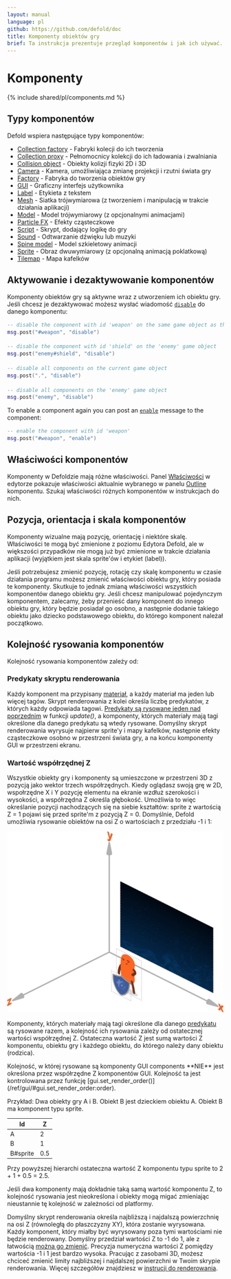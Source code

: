 ```yaml
---
layout: manual
language: pl
github: https://github.com/defold/doc
title: Komponenty obiektów gry
brief: Ta instrukcja prezentuje przegląd komponentów i jak ich używać.
---
```


#  Komponenty

{% include shared/pl/components.md %}

## Typy komponentów

Defold wspiera następujące typy komponentów:

* [Collection factory](/pl/manuals/collection-factory) - Fabryki kolecji do ich tworzenia
* [Collection proxy](/pl/manuals/collection-proxy) - Pełnomocnicy kolekcji do ich ładowania i zwalniania
* [Collision object](/pl/manuals/physics) - Obiekty kolizji fizyki 2D i 3D
* [Camera](/pl/manuals/camera) - Kamera, umożliwiająca zmianę projekcji i rzutni świata gry
* [Factory](/pl/manuals/factory) - Fabryka do tworzenia obiektów gry
* [GUI](/pl/manuals/gui) - Graficzny interfejs użytkownika
* [Label](/pl/manuals/label) - Etykieta z tekstem
* [Mesh](/pl/manuals/mesh) - Siatka trójwymiarowa (z tworzeniem i manipulacją w trakcie działania aplikacji)
* [Model](/pl/manuals/model) - Model trójwymiarowy (z opcjonalnymi animacjami)
* [Particle FX](/pl/manuals/particlefx) -  Efekty cząsteczkowe
* [Script](/pl/manuals/script) - Skrypt, dodający logikę do gry
* [Sound](/pl/manuals/sound) - Odtwarzanie dźwięku lub muzyki
* [Spine model](/pl/manuals/spinemodel) - Model szkieletowy animacji
* [Sprite](/pl/manuals/sprite) - Obraz dwuwymiarowy (z opcjonalną animacją poklatkową)
* [Tilemap](/pl/manuals/tilemap) - Mapa kafelków

## Aktywowanie i dezaktywowanie komponentów

Komponenty obiektów gry są aktywne wraz z utworzeniem ich obiektu gry. Jeśli chcesz je dezaktywować możesz wysłać wiadomość [`disable`](/ref/go/#disable) do danego komponentu:

```lua
-- disable the component with id 'weapon' on the same game object as this script
msg.post("#weapon", "disable")

-- disable the component with id 'shield' on the 'enemy' game object
msg.post("enemy#shield", "disable")

-- disable all components on the current game object
msg.post(".", "disable")

-- disable all components on the 'enemy' game object
msg.post("enemy", "disable")
```

To enable a component again you can post an [`enable`](/ref/go/#enable) message to the component:

```lua
-- enable the component with id 'weapon'
msg.post("#weapon", "enable")
```

## Właściwości komponentów

Komponenty w Defoldzie mają różne właściwości. Panel [Właściwości](/pl/manuals/editor/#the-editor-views) w edytorze pokazuje właściwości aktualnie wybranego w panelu [Outline](/pl/manuals/editor/#the-editor-views) komponentu. Szukaj właściwości różnych komponentów w instrukcjach do nich.

## Pozycja, orientacja i skala komponentów

Komponenty wizualne mają pozycję, orientację i niektóre skalę. Właściwości te mogą być zmienione z poziomu Edytora Defold, ale w większości przypadków nie mogą już być zmienione w trakcie działania aplikacji (wyjątkiem jest skala sprite'ów i etykiet (label)).

Jeśli potrzebujesz zmienić pozycję, rotację czy skalę komponentu w czasie działania programu możesz zmienić właściwości obiektu gry, który posiada te komponenty. Skutkuje to jednak zmianą właściwości wszystkich komponentów danego obiektu gry. Jeśli chcesz manipulować pojedynczym komponentem, zalecamy, żeby przenieść dany komponent do innego obiektu gry, który będzie posiadał go osobno, a następnie dodanie takiego obiektu jako dziecko podstawowego obiektu, do którego komponent należał początkowo.

## Kolejność rysowania komponentów

Kolejność rysowania komponentów zależy od:

### Predykaty skryptu renderowania
Każdy komponent ma przypisany [materiał](/pl/manuals/material/), a każdy materiał ma jeden lub więcej tagów. Skrypt renderowania z kolei określa liczbę predykatów, z których każdy odpowiada tagowi. [Predykaty są rysowane jeden nad poprzednim](/pl/manuals/render/#render-predicates) w funkcji *update()*, a komponenty, których materiały mają tagi określone dla danego predykatu są wtedy rysowane. Domyślny skrypt renderowania wyrysuje najpierw sprite'y i mapy kafelków, następnie efekty cząsteczkowe osobno w przestrzeni świata gry, a na końcu komponenty GUI w przestrzeni ekranu.

### Wartość współrzędnej Z
Wszystkie obiekty gry i komponenty są umieszczone w przestrzeni 3D z pozycją jako wektor trzech współrzędnych. Kiedy oglądasz swoją grę w 2D, wspołrzędne X i Y pozycję elementu na ekranie wzdłuż szerokości i wysokości, a współrzędna Z określa głębokość. Umożliwia to więc określanie pozycji nachodzących się na siebie kształtów: sprite z wartością Z = 1 pojawi się przed sprite'm z pozycją Z = 0. Domyślnie, Defold umożliwia rysowanie obiektów na osi Z o wartościach z przedziału -1 i 1:

![model](/manuals/images/graphics/z-order.png)

Komponenty, których materiały mają tagi określone dla danego [predykatu](/pl/manuals/render/#render-predicates) są rysowane razem, a kolejność ich rysowania zależy od ostatecznej wartości współrzędnej Z. Ostateczna wartość Z jest sumą wartości Z komponentu, obiektu gry i każdego obiektu, do którego należy dany obiektu (rodzica).

<div class='sidenote' markdown='1'>
Kolejność, w której rysowane są komponenty GUI components **NIE** jest określona przez współrzędne Z komponentów GUI. Kolejność ta jest kontrolowana przez funkcję [gui.set_render_order()](/ref/gui/#gui.set_render_order:order).
</div>

Przykład: Dwa obiekty gry A i B. Obiekt B jest dzieckiem obiektu A. Obiekt B ma komponent typu sprite.

| Id       | Z       |
|----------|---------|
| A        | 2       |
| B        | 1       |
| B#sprite | 0.5     |

Przy powyższej hierarchi ostateczna wartość Z komponentu typu sprite to 2 + 1 + 0.5 = 2.5.

<div class='important' markdown='1'>
Jeśli dwa komponenty mają dokładnie taką samą wartość komponentu Z, to kolejność rysowania jest nieokreślona i obiekty mogą migać zmieniając nieustannie tę kolejność w zależności od platformy.

Domyślny skrypt renderowania określa najbliższą i najdalszą powierzchnię na osi Z (równoległą do płaszczyzny XY), która zostanie wyrysowana. Każdy komponent, który miałby być wyrysowany poza tymi wartościami nie będzie renderowany. Domyślny przedział wartości Z to -1 do 1, ale z łatwością [można go zmienić](/pl/manuals/render/#default-view-projection). Precyzja numeryczna wartości Z pomiędzy wartościa -1 i 1 jest bardzo wysoka. Pracując z zasobami 3D, możesz chciceć zmienić limity najbliższej i najdalszej powierzchni w Twoim skrypie renderowania. Więcej szczegółów znajdziesz w [instrucji do renderowania](/pl/manuals/render/).
</div>
